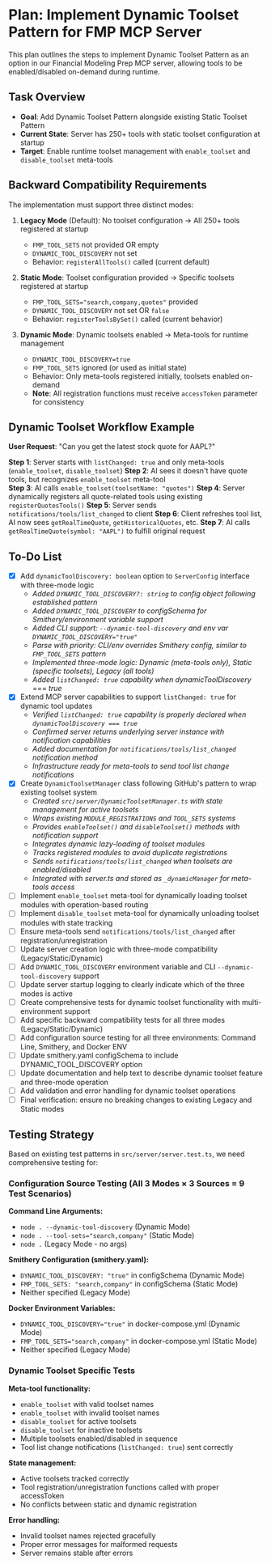 # Plan: Implement Dynamic Toolset Pattern for FMP MCP Server

This plan outlines the steps to implement Dynamic Toolset Pattern as an option in our Financial Modeling Prep MCP server, allowing tools to be enabled/disabled on-demand during runtime.

## Task Overview
- **Goal**: Add Dynamic Toolset Pattern alongside existing Static Toolset Pattern
- **Current State**: Server has 250+ tools with static toolset configuration at startup
- **Target**: Enable runtime toolset management with `enable_toolset` and `disable_toolset` meta-tools

## Backward Compatibility Requirements
The implementation must support three distinct modes:

1. **Legacy Mode** (Default): No toolset configuration → All 250+ tools registered at startup
   - `FMP_TOOL_SETS` not provided OR empty
   - `DYNAMIC_TOOL_DISCOVERY` not set
   - Behavior: `registerAllTools()` called (current default)

2. **Static Mode**: Toolset configuration provided → Specific toolsets registered at startup  
   - `FMP_TOOL_SETS="search,company,quotes"` provided
   - `DYNAMIC_TOOL_DISCOVERY` not set OR `false`
   - Behavior: `registerToolsBySet()` called (current behavior)

3. **Dynamic Mode**: Dynamic toolsets enabled → Meta-tools for runtime management
   - `DYNAMIC_TOOL_DISCOVERY=true` 
   - `FMP_TOOL_SETS` ignored (or used as initial state)
   - Behavior: Only meta-tools registered initially, toolsets enabled on-demand
   - **Note**: All registration functions must receive `accessToken` parameter for consistency

## Dynamic Toolset Workflow Example

**User Request**: "Can you get the latest stock quote for AAPL?"

**Step 1**: Server starts with `listChanged: true` and only meta-tools (`enable_toolset`, `disable_toolset`)
**Step 2**: AI sees it doesn't have quote tools, but recognizes `enable_toolset` meta-tool  
**Step 3**: AI calls `enable_toolset(toolsetName: "quotes")`
**Step 4**: Server dynamically registers all quote-related tools using existing `registerQuotesTools()`
**Step 5**: Server sends `notifications/tools/list_changed` to client
**Step 6**: Client refreshes tool list, AI now sees `getRealTimeQuote`, `getHistoricalQuotes`, etc.
**Step 7**: AI calls `getRealTimeQuote(symbol: "AAPL")` to fulfill original request

## To-Do List

- [x] Add `dynamicToolDiscovery: boolean` option to `ServerConfig` interface with three-mode logic
    - *Added `DYNAMIC_TOOL_DISCOVERY?: string` to config object following established pattern*
    - *Added `DYNAMIC_TOOL_DISCOVERY` to configSchema for Smithery/environment variable support*
    - *Added CLI support: `--dynamic-tool-discovery` and env var `DYNAMIC_TOOL_DISCOVERY="true"`*
    - *Parse with priority: CLI/env overrides Smithery config, similar to `FMP_TOOL_SETS` pattern*
    - *Implemented three-mode logic: Dynamic (meta-tools only), Static (specific toolsets), Legacy (all tools)*
    - *Added `listChanged: true` capability when dynamicToolDiscovery === true*
- [x] Extend MCP server capabilities to support `listChanged: true` for dynamic tool updates
    - *Verified `listChanged: true` capability is properly declared when `dynamicToolDiscovery === true`*
    - *Confirmed server returns underlying server instance with notification capabilities*  
    - *Added documentation for `notifications/tools/list_changed` notification method*
    - *Infrastructure ready for meta-tools to send tool list change notifications*  
- [x] Create `DynamicToolsetManager` class following GitHub's pattern to wrap existing toolset system
    - *Created `src/server/DynamicToolsetManager.ts` with state management for active toolsets*
    - *Wraps existing `MODULE_REGISTRATIONS` and `TOOL_SETS` systems*
    - *Provides `enableToolset()` and `disableToolset()` methods with notification support*
    - *Integrates dynamic lazy-loading of toolset modules*
    - *Tracks registered modules to avoid duplicate registrations*
    - *Sends `notifications/tools/list_changed` when toolsets are enabled/disabled*
    - *Integrated with server.ts and stored as `_dynamicManager` for meta-tools access*
- [ ] Implement `enable_toolset` meta-tool for dynamically loading toolset modules with operation-based routing
- [ ] Implement `disable_toolset` meta-tool for dynamically unloading toolset modules with state tracking
- [ ] Ensure meta-tools send `notifications/tools/list_changed` after registration/unregistration
- [ ] Update server creation logic with three-mode compatibility (Legacy/Static/Dynamic)
- [ ] Add `DYNAMIC_TOOL_DISCOVERY` environment variable and CLI `--dynamic-tool-discovery` support
- [ ] Update server startup logging to clearly indicate which of the three modes is active
- [ ] Create comprehensive tests for dynamic toolset functionality with multi-environment support
- [ ] Add specific backward compatibility tests for all three modes (Legacy/Static/Dynamic)  
- [ ] Add configuration source testing for all three environments: Command Line, Smithery, and Docker ENV
- [ ] Update smithery.yaml configSchema to include DYNAMIC_TOOL_DISCOVERY option
- [ ] Update documentation and help text to describe dynamic toolset feature and three-mode operation
- [ ] Add validation and error handling for dynamic toolset operations
- [ ] Final verification: ensure no breaking changes to existing Legacy and Static modes

## Testing Strategy

Based on existing test patterns in `src/server/server.test.ts`, we need comprehensive testing for:

### Configuration Source Testing (All 3 Modes × 3 Sources = 9 Test Scenarios)

**Command Line Arguments:**
- `node . --dynamic-tool-discovery` (Dynamic Mode)
- `node . --tool-sets="search,company"` (Static Mode)  
- `node .` (Legacy Mode - no args)

**Smithery Configuration (smithery.yaml):**
- `DYNAMIC_TOOL_DISCOVERY: "true"` in configSchema (Dynamic Mode)
- `FMP_TOOL_SETS: "search,company"` in configSchema (Static Mode)
- Neither specified (Legacy Mode)

**Docker Environment Variables:**
- `DYNAMIC_TOOL_DISCOVERY="true"` in docker-compose.yml (Dynamic Mode)
- `FMP_TOOL_SETS="search,company"` in docker-compose.yml (Static Mode)
- Neither specified (Legacy Mode)

### Dynamic Toolset Specific Tests

**Meta-tool functionality:**
- `enable_toolset` with valid toolset names
- `enable_toolset` with invalid toolset names  
- `disable_toolset` for active toolsets
- `disable_toolset` for inactive toolsets
- Multiple toolsets enabled/disabled in sequence
- Tool list change notifications (`listChanged: true`) sent correctly

**State management:**
- Active toolsets tracked correctly
- Tool registration/unregistration functions called with proper accessToken
- No conflicts between static and dynamic registration

**Error handling:**
- Invalid toolset names rejected gracefully
- Proper error messages for malformed requests
- Server remains stable after errors
